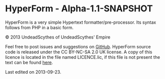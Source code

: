 # HyperForm - Alpha-1.1-SNAPSHOT #

HyperForm is a very simple Hypertext formatter/pre-processor. Its
syntax follows from PHP in a basic form.

&copy; 2013 UndeadScythes of UndeadScythes' Empire

Feel free to post issues and suggestions on [GitHub](http://maven.apache.org).
HyperForm source code is released under the CC BY-NC-SA 2.0 UK license.
A copy of this licence is located in the file named LICENCE.lic, if this file is
not present the text can be found [here](http://creativecommons.org/licenses/by-nc-sa/2.0/uk/legalcode).

Last edited on 2013-09-23.
